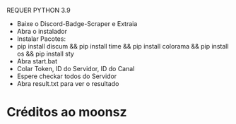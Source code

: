 REQUER PYTHON 3.9

- Baixe o Discord-Badge-Scraper e Extraia
- Abra o instalador
- Instalar Pacotes:
- pip install discum && pip install time && pip install colorama && pip install os && pip install sty
- Abra start.bat
- Colar Token, ID do Servidor, ID do Canal
- Espere checkar todos do Servidor
- Abra result.txt para ver o resultado

# Créditos ao moonsz